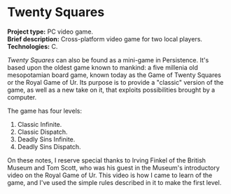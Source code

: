 # Twenty Squares

**Project type:** PC video game.   
**Brief description:** Cross-platform video game for two local players.  
**Technologies:** C.  

*Twenty Squares* can also be found as a mini-game in Persistence. It's based upon the oldest game known to mankind: a five millenia old mesopotamian board game, known today as the Game of Twenty Squares or the Royal Game of Ur. Its purpose is to provide a "classic" version of the game, as well as a new take on it, that exploits possibilities brought by a computer.  

The game has four levels:
1. Classic Infinite.
2. Classic Dispatch.
3. Deadly Sins Infinite.
4. Deadly Sins Dispatch.

On these notes, I reserve special thanks to Irving Finkel of the British Museum and Tom Scott, who was his guest in the Museum's introductory video on the Royal Game of Ur. This video is how I came to learn of the game, and I've used the simple rules described in it to make the first level.  


